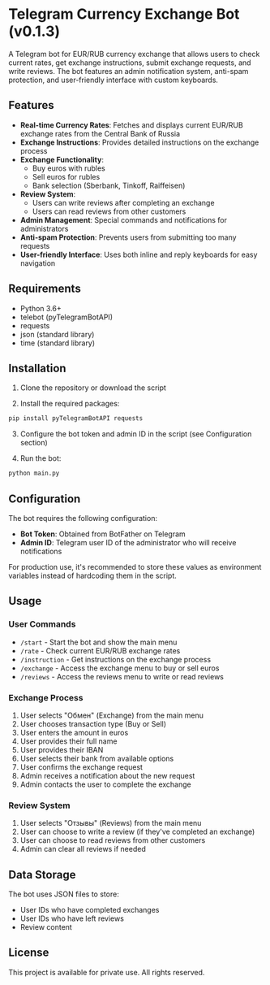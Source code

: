 # Telegram Currency Exchange Bot (v0.1.3)

A Telegram bot for EUR/RUB currency exchange that allows users to check current rates, get exchange instructions, submit exchange requests, and write reviews. The bot features an admin notification system, anti-spam protection, and user-friendly interface with custom keyboards.

## Features

- **Real-time Currency Rates**: Fetches and displays current EUR/RUB exchange rates from the Central Bank of Russia
- **Exchange Instructions**: Provides detailed instructions on the exchange process
- **Exchange Functionality**: 
  - Buy euros with rubles
  - Sell euros for rubles
  - Bank selection (Sberbank, Tinkoff, Raiffeisen)
- **Review System**:
  - Users can write reviews after completing an exchange
  - Users can read reviews from other customers
- **Admin Management**: Special commands and notifications for administrators
- **Anti-spam Protection**: Prevents users from submitting too many requests
- **User-friendly Interface**: Uses both inline and reply keyboards for easy navigation

## Requirements

- Python 3.6+
- telebot (pyTelegramBotAPI)
- requests
- json (standard library)
- time (standard library)

## Installation

1. Clone the repository or download the script

2. Install the required packages:
```bash
pip install pyTelegramBotAPI requests
```

3. Configure the bot token and admin ID in the script (see Configuration section)

4. Run the bot:
```bash
python main.py
```

## Configuration

The bot requires the following configuration:

- **Bot Token**: Obtained from BotFather on Telegram
- **Admin ID**: Telegram user ID of the administrator who will receive notifications

For production use, it's recommended to store these values as environment variables instead of hardcoding them in the script.

## Usage

### User Commands

- `/start` - Start the bot and show the main menu
- `/rate` - Check current EUR/RUB exchange rates
- `/instruction` - Get instructions on the exchange process
- `/exchange` - Access the exchange menu to buy or sell euros
- `/reviews` - Access the reviews menu to write or read reviews

### Exchange Process

1. User selects "Обмен" (Exchange) from the main menu
2. User chooses transaction type (Buy or Sell)
3. User enters the amount in euros
4. User provides their full name
5. User provides their IBAN
6. User selects their bank from available options
7. User confirms the exchange request
8. Admin receives a notification about the new request
9. Admin contacts the user to complete the exchange

### Review System

1. User selects "Отзывы" (Reviews) from the main menu
2. User can choose to write a review (if they've completed an exchange)
3. User can choose to read reviews from other customers
4. Admin can clear all reviews if needed

## Data Storage

The bot uses JSON files to store:
- User IDs who have completed exchanges
- User IDs who have left reviews
- Review content

## License

This project is available for private use. All rights reserved. 
